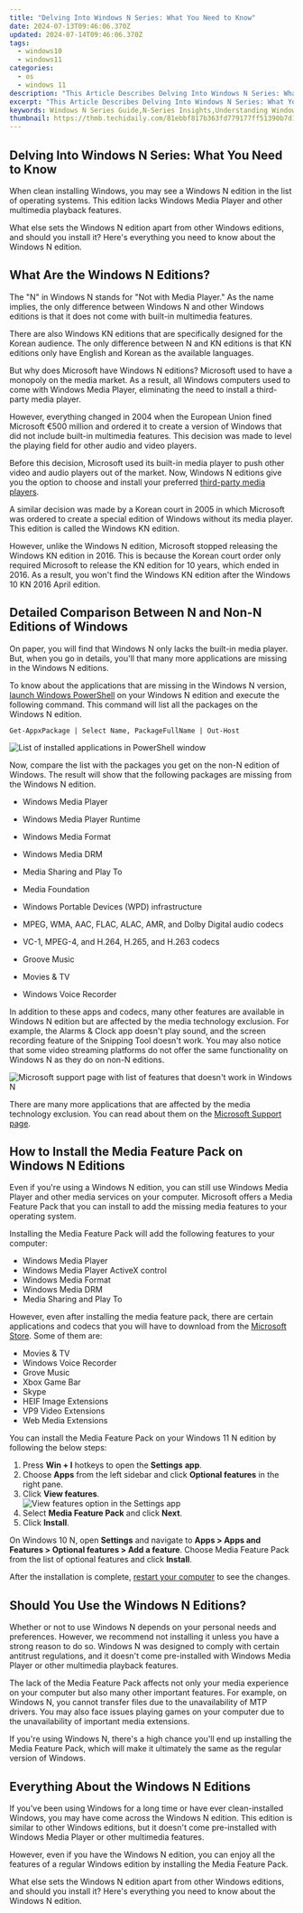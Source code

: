 ```yaml
---
title: "Delving Into Windows N Series: What You Need to Know"
date: 2024-07-13T09:46:06.370Z
updated: 2024-07-14T09:46:06.370Z
tags:
  - windows10
  - windows11
categories:
  - os
  - windows 11
description: "This Article Describes Delving Into Windows N Series: What You Need to Know"
excerpt: "This Article Describes Delving Into Windows N Series: What You Need to Know"
keywords: Windows N Series Guide,N-Series Insights,Understanding Windows N,N-Series Features,Key N Series Tech,N Series Basics,Windows N Series Overview
thumbnail: https://thmb.techidaily.com/81ebbf817b363fd779177ff51390b7d133960a10883de886d722f86edd02f3d2.jpg
---
```


## Delving Into Windows N Series: What You Need to Know

 When clean installing Windows, you may see a Windows N edition in the list of operating systems. This edition lacks Windows Media Player and other multimedia playback features.

 What else sets the Windows N edition apart from other Windows editions, and should you install it? Here's everything you need to know about the Windows N edition.

## What Are the Windows N Editions?

 The "N" in Windows N stands for "Not with Media Player." As the name implies, the only difference between Windows N and other Windows editions is that it does not come with built-in multimedia features.

 There are also Windows KN editions that are specifically designed for the Korean audience. The only difference between N and KN editions is that KN editions only have English and Korean as the available languages.

 But why does Microsoft have Windows N editions? Microsoft used to have a monopoly on the media market. As a result, all Windows computers used to come with Windows Media Player, eliminating the need to install a third-party media player.

 However, everything changed in 2004 when the European Union fined Microsoft €500 million and ordered it to create a version of Windows that did not include built-in multimedia features. This decision was made to level the playing field for other audio and video players.

 Before this decision, Microsoft used its built-in media player to push other video and audio players out of the market. Now, Windows N editions give you the option to choose and install your preferred [third-party media players](https://www.makeuseof.com/tag/top-5-free-media-players-for-windows/).

 A similar decision was made by a Korean court in 2005 in which Microsoft was ordered to create a special edition of Windows without its media player. This edition is called the Windows KN edition.

 However, unlike the Windows N edition, Microsoft stopped releasing the Windows KN edition in 2016\. This is because the Korean court order only required Microsoft to release the KN edition for 10 years, which ended in 2016\. As a result, you won't find the Windows KN edition after the Windows 10 KN 2016 April edition.

## Detailed Comparison Between N and Non-N Editions of Windows

 On paper, you will find that Windows N only lacks the built-in media player. But, when you go in details, you'll that many more applications are missing in the Windows N editions.

 To know about the applications that are missing in the Windows N version, [launch Windows PowerShell](https://www.makeuseof.com/windows-open-command-prompt-powershell/) on your Windows N edition and execute the following command. This command will list all the packages on the Windows N edition.

`Get-AppxPackage | Select Name, PackageFullName | Out-Host`

![List of installed applications in PowerShell window](https://static1.makeuseofimages.com/wordpress/wp-content/uploads/2023/09/list-of-installed-applications.jpg)

 Now, compare the list with the packages you get on the non-N edition of Windows. The result will show that the following packages are missing from the Windows N edition.

* Windows Media Player
* Windows Media Player Runtime
* Windows Media Format
* Windows Media DRM
* Media Sharing and Play To

* Media Foundation
* Windows Portable Devices (WPD) infrastructure
* MPEG, WMA, AAC, FLAC, ALAC, AMR, and Dolby Digital audio codecs
* VC-1, MPEG-4, and H.264, H.265, and H.263 codecs
* Groove Music
* Movies & TV
* Windows Voice Recorder

 In addition to these apps and codecs, many other features are available in Windows N edition but are affected by the media technology exclusion. For example, the Alarms & Clock app doesn't play sound, and the screen recording feature of the Snipping Tool doesn't work. You may also notice that some video streaming platforms do not offer the same functionality on Windows N as they do on non-N editions.

![Microsoft support page with list of features that doesn't work in Windows N](https://static1.makeuseofimages.com/wordpress/wp-content/uploads/2023/09/microsoft-support-page.jpg)

 There are many more applications that are affected by the media technology exclusion. You can read about them on the [Microsoft Support page](https://support.microsoft.com/en-us/windows/media-feature-pack-for-windows-n-8622b390-4ce6-43c9-9b42-549e5328e407).

## How to Install the Media Feature Pack on Windows N Editions

 Even if you're using a Windows N edition, you can still use Windows Media Player and other media services on your computer. Microsoft offers a Media Feature Pack that you can install to add the missing media features to your operating system.

 Installing the Media Feature Pack will add the following features to your computer:

* Windows Media Player
* Windows Media Player ActiveX control
* Windows Media Format
* Windows Media DRM
* Media Sharing and Play To

 However, even after installing the media feature pack, there are certain applications and codecs that you will have to download from the [Microsoft Store](https://www.makeuseof.com/tag/microsoft-store-windows-10/). Some of them are:

* Movies & TV
* Windows Voice Recorder
* Grove Music
* Xbox Game Bar
* Skype
* HEIF Image Extensions
* VP9 Video Extensions
* Web Media Extensions

 You can install the Media Feature Pack on your Windows 11 N edition by following the below steps:

1. Press **Win + I** hotkeys to open the **Settings** **app**.
2. Choose **Apps** from the left sidebar and click **Optional features** in the right pane.
3. Click **View features**.  
![View features option in the Settings app](https://static1.makeuseofimages.com/wordpress/wp-content/uploads/2023/09/view-features-option.jpg)
4. Select **Media Feature Pack** and click **Next**.
5. Click **Install**.

 On Windows 10 N, open **Settings** and navigate to **Apps > Apps and Features > Optional features > Add a feature**. Choose Media Feature Pack from the list of optional features and click **Install**.

 After the installation is complete, [restart your computer](https://www.makeuseof.com/windows-restart-methods/) to see the changes.

## Should You Use the Windows N Editions?

 Whether or not to use Windows N depends on your personal needs and preferences. However, we recommend not installing it unless you have a strong reason to do so. Windows N was designed to comply with certain antitrust regulations, and it doesn't come pre-installed with Windows Media Player or other multimedia playback features.

 The lack of the Media Feature Pack affects not only your media experience on your computer but also many other important features. For example, on Windows N, you cannot transfer files due to the unavailability of MTP drivers. You may also face issues playing games on your computer due to the unavailability of important media extensions.

 If you're using Windows N, there's a high chance you'll end up installing the Media Feature Pack, which will make it ultimately the same as the regular version of Windows.

## Everything About the Windows N Editions

 If you've been using Windows for a long time or have ever clean-installed Windows, you may have come across the Windows N edition. This edition is similar to other Windows editions, but it doesn't come pre-installed with Windows Media Player or other multimedia features.

 However, even if you have the Windows N edition, you can enjoy all the features of a regular Windows edition by installing the Media Feature Pack.

 What else sets the Windows N edition apart from other Windows editions, and should you install it? Here's everything you need to know about the Windows N edition.



<ins class="adsbygoogle"
      style="display:block"
      data-ad-client="ca-pub-7571918770474297"
      data-ad-slot="8358498916"
      data-ad-format="auto"
      data-full-width-responsive="true"></ins>

